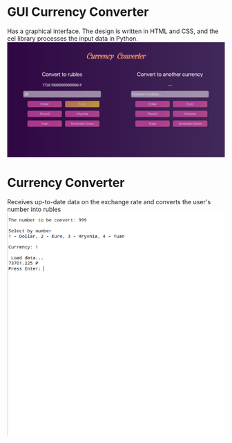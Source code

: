 # GUI Currency Converter
Has a graphical interface. The design is written in HTML and CSS, and the eel library processes the input data in Python.
![GUI Currency Converter](https://github.com/Berliner187/Currency_Converter/blob/master/FaceApp.jpg)
# Currency Converter
Receives up-to-date data on the exchange rate and converts the user's number into rubles
![Currency Converter](https://github.com/Berliner187/Currency_Converter/blob/master/Currency_Converter.png)
